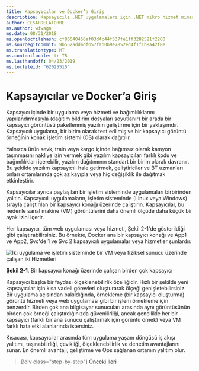 ```yaml
---
title: Kapsayıcılar ve Docker’a Giriş
description: Kapsayıcılı .NET uygulamaları için .NET mikro hizmet mimarisi | Kapsayıcılar ve Docker'a giriş
author: CESARDELATORRE
ms.author: wiwagn
ms.date: 08/31/2018
ms.openlocfilehash: cf86640456af03d4c44f537fe1ff3282521f2200
ms.sourcegitcommit: 9b552addadfb57fab0b9e7852ed4f1f1b8a42f8e
ms.translationtype: MT
ms.contentlocale: tr-TR
ms.lasthandoff: 04/23/2019
ms.locfileid: "62025515"
---
```

# <a name="introduction-to-containers-and-docker"></a>Kapsayıcılar ve Docker’a Giriş

Kapsayıcı içinde bir uygulama veya hizmeti ve bağımlılıklarını yapılandırmasıyla (dağıtım bildirim dosyaları soyutlanır) bir arada bir kapsayıcı görüntüsü paketlenmiş yazılım geliştirme için bir yaklaşımdır. Kapsayıcılı uygulama, bir birim olarak test edilmiş ve bir kapsayıcı görüntü örneğinin konak işletim sistemi (OS) olarak dağıtılır.

Yalnızca ürün sevk, train veya kargo içinde bağımsız olarak kamyon taşınmasını nakliye izin vermek gibi yazılım kapsayıcıları farklı kodu ve bağımlılıkları içerebilir, yazılım dağıtımının standart bir birim olarak davranır. Bu şekilde yazılım kapsayıcılı hale getirmek, geliştiriciler ve BT uzmanları onları ortamlarında çok az kayıpla veya hiç değişiklik ile dağıtmak etkinleştirir.

Kapsayıcılar ayrıca paylaşılan bir işletim sisteminde uygulamaları birbirinden yalıtın. Kapsayıcılı uygulamaların, işletim sisteminde (Linux veya Windows) sırayla çalıştırılan bir kapsayıcı konağı üzerinde çalıştırın. Kapsayıcılar, bu nedenle sanal makine (VM) görüntülerini daha önemli ölçüde daha küçük bir ayak izini içerir.

Her kapsayıcı, tüm web uygulaması veya hizmeti, Şekil 2-1'de gösterildiği gibi çalıştırabilirsiniz. Bu örnekte, Docker ana bir kapsayıcı konağı ve App1 ve App2, Svc'de 1 ve Svc 2 kapsayıcılı uygulamalar veya hizmetler şunlardır.

![İki uygulama ve işletim sisteminde bir VM veya fiziksel sunucu üzerinde çalışan iki Hizmetleri](./media/image1.png)

**Şekil 2-1**. Bir kapsayıcı konağı üzerinde çalışan birden çok kapsayıcı

Kapsayıcı başka bir faydası ölçeklenebilirlik özelliğidir. Hızlı bir şekilde yeni kapsayıcılar için kısa vadeli görevleri oluşturarak ölçeği genişletebilirsiniz. Bir uygulama açısından bakıldığında, örnekleme (bir kapsayıcı oluşturma) görüntü hizmeti veya web uygulaması gibi bir işlem örnekleme için benzerdir. Birden çok ana bilgisayar sunucuları arasında aynı görüntüsünün birden çok örneği çalıştırdığınızda güvenilirliği, ancak genellikle her bir kapsayıcı (farklı bir ana sunucu çalıştırmak için görüntü örnek) veya VM farklı hata etki alanlarında istersiniz.

Kısacası, kapsayıcılar arasında tüm uygulama yaşam döngüsü iş akışı yalıtımı, taşınabilirliği, çevikliği, ölçeklenebilirlik ve denetim avantajlarını sunar. En önemli avantajı, geliştirme ve Ops sağlanan ortamın yalıtım olur.

>[!div class="step-by-step"]
>[Önceki](../index.md)
>[İleri](docker-defined.md)